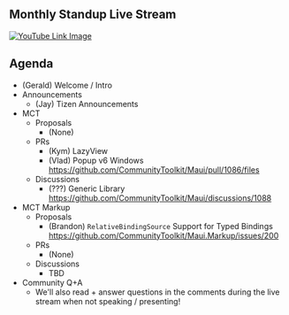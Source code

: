 ## Monthly Standup Live Stream

[![YouTube Link Image](https://user-images.githubusercontent.com/13558917/229396713-4a905027-ba7f-4f62-aebe-954a6803116a.png)](https://www.youtube.com/watch?v=3pJh1eYcYPg)

## Agenda

- (Gerald) Welcome / Intro
- Announcements
  - (Jay) Tizen Announcements
- MCT
  - Proposals
    - (None)
  - PRs
    - (Kym) LazyView
    - (Vlad) Popup v6 Windows https://github.com/CommunityToolkit/Maui/pull/1086/files
  - Discussions
    - (???) Generic Library https://github.com/CommunityToolkit/Maui/discussions/1088
- MCT Markup
  - Proposals
    - (Brandon) `RelativeBindingSource` Support for Typed Bindings https://github.com/CommunityToolkit/Maui.Markup/issues/200
  - PRs
    - (None)
  - Discussions
    - TBD
- Community Q+A
  - We'll also read + answer questions in the comments during the live stream when not speaking / presenting!